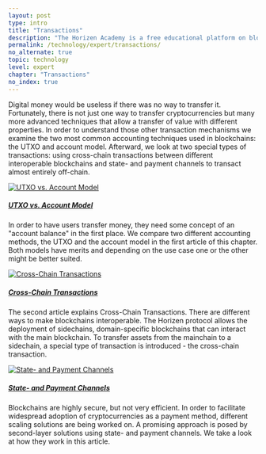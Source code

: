 ```yaml
---
layout: post
type: intro
title: "Transactions"
description: "The Horizen Academy is a free educational platform on blockchain technology, cryptocurrency, and privacy. This chapter is is not available yet. We add content frequently, sign up for our newsletter for notifications when it's released."
permalink: /technology/expert/transactions/
no_alternate: true
topic: technology
level: expert
chapter: "Transactions"
no_index: true
---
```


Digital money would be useless if there was no way to transfer it. Fortunately, there is not just one way to transfer cryptocurrencies but many more advanced techniques that allow a transfer of value with different properties. In order to understand those other transaction mechanisms we examine the two most common accounting techniques used in blockchains: the UTXO and account model. Afterward, we look at two special types of transactions: using cross-chain transactions between different interoperable blockchains and state- and payment channels to transact almost entirely off-chain.

<div class="row mt-5">
    <div class="col-md-3">
        <a href="{{ site.baseurl }}{% post_url /technology/expert/2022-04-02-utxo-vs-account-model %}">
            <img src="{{site.baseurl_root}}/assets/post_files/technology/expert/4.0-txs/utxo-vs-account-1.svg" alt="UTXO vs. Account Model" />
        </a>
    </div>
    <div class="col-md-9">
        <a class="font-weight-bold" href="{{ site.baseurl }}{% post_url /technology/expert/2022-04-02-utxo-vs-account-model %}"><h5 class="intro-article-title">UTXO vs. Account Model</h5></a>
        <p class="mb-1">
            In order to have users transfer money, they need some concept of an "account balance" in the first place. We compare two different accounting methods, the UTXO and the account model in the first article of this chapter. Both models have merits and depending on the use case one or the other might be better suited.
        </p>
    </div>
</div>

<div class="row mt-5">
    <div class="col-md-3">
        <a href="{{ site.baseurl }}{% post_url /technology/expert/2022-04-03-cross-chain-transactions %}">
            <img src="{{site.baseurl_root}}/assets/post_files/technology/expert/4.0-txs/cross-chain-2.svg" alt="Cross-Chain Transactions" />
        </a>
    </div>
    <div class="col-md-9">
        <a class="font-weight-bold" href="{{ site.baseurl }}{% post_url /technology/expert/2022-04-03-cross-chain-transactions %}"><h5 class="intro-article-title">Cross-Chain Transactions</h5></a>
        <p class="mb-1">
            The second article explains Cross-Chain Transactions. There are different ways to make blockchains interoperable. The Horizen protocol allows the deployment of sidechains, domain-specific blockchains that can interact with the main blockchain. To transfer assets from the mainchain to a sidechain, a special type of transaction is introduced - the cross-chain transaction.
        </p>
    </div>
</div>

<div class="row mt-5">
    <div class="col-md-3">
        <a href="{{ site.baseurl }}{% post_url /technology/expert/2022-04-04-state-and-payment-channels %}">
            <img src="{{site.baseurl_root}}/assets/post_files/technology/expert/4.0-txs/channel-3.svg" alt="State- and Payment Channels" />
        </a>
    </div>
    <div class="col-md-9">
        <a class="font-weight-bold" href="{{ site.baseurl }}{% post_url /technology/expert/2022-04-04-state-and-payment-channels %}"><h5 class="intro-article-title">State- and Payment Channels</h5></a>
        <p class="mb-1">
            Blockchains are highly secure, but not very efficient. In order to facilitate widespread adoption of cryptocurrencies as a payment method, different scaling solutions are being worked on. A promising approach is posed by second-layer solutions using state- and payment channels. We take a look at how they work in this article.
        </p>
    </div>
</div>
